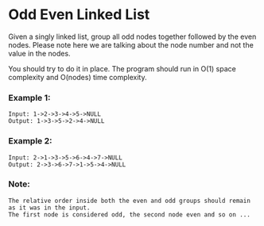 # Odd Even Linked List

Given a singly linked list, group all odd nodes together followed by the even nodes. Please note here we are talking about the node number and not the value in the nodes.

You should try to do it in place. The program should run in O(1) space complexity and O(nodes) time complexity.

### Example 1:
```
Input: 1->2->3->4->5->NULL
Output: 1->3->5->2->4->NULL
```
### Example 2:
```
Input: 2->1->3->5->6->4->7->NULL
Output: 2->3->6->7->1->5->4->NULL
```
### Note:
```
The relative order inside both the even and odd groups should remain as it was in the input.
The first node is considered odd, the second node even and so on ...
```
